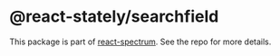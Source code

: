 # @react-stately/searchfield

This package is part of [react-spectrum](https://gitlab.com/watheia/spectrum). See the repo for more details.
